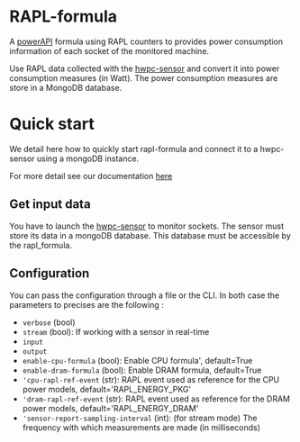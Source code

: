 # RAPL-formula

A [powerAPI](https://github.com/powerapi-ng/powerapi) formula using RAPL
counters to provides power consumption information of each socket of the
monitored machine.

Use RAPL data collected with the
[hwpc-sensor](https://github.com/powerapi-ng/hwpc-sensor) and convert it into
power consumption measures (in Watt). The power consumption measures are store
in a MongoDB database.

# Quick start

We detail here how to quickly start rapl-formula and connect it to a hwpc-sensor
using a mongoDB instance.

For more detail see our documentation [here](http://powerapi.org)

## Get input data

You have to launch the [hwpc-sensor](https://github.com/powerapi-ng/hwpc-sensor) to
monitor sockets. The sensor must store its data in a mongoDB database. This
database must be accessible by the rapl_formula.

## Configuration

You can pass the configuration through a file or the CLI.
In both case the parameters to precises are the following :

- `verbose` (bool)
- `stream` (bool): If working with a sensor in real-time
- `input`
- `output`
- `enable-cpu-formula` (bool): Enable CPU formula', default=True
- `enable-dram-formula` (bool): Enable DRAM formula, default=True
- `'cpu-rapl-ref-event` (str): RAPL event used as reference for the CPU power models, default='RAPL_ENERGY_PKG'
- `'dram-rapl-ref-event` (str): RAPL event used as reference for the DRAM power models, default='RAPL_ENERGY_DRAM'
- `'sensor-report-sampling-interval` (int): (for stream mode) The frequency with which measurements are made
  (in milliseconds)
